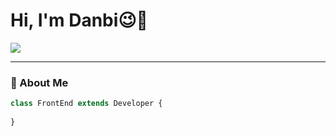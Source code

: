 
# Hi, I'm Danbi😉👋

![](https://github-readme-stats.vercel.app/api?username=danbiilee&show_icons=true&locale=en)

---
### 👀 About Me
```js
class FrontEnd extends Developer {
  
}
```


<!--
### Hi there 👋
**danbiilee/danbiilee** is a ✨ _special_ ✨ repository because its `README.md` (this file) appears on your GitHub profile.

Here are some ideas to get you started:

- 🔭 I’m currently working on ...
- 🌱 I’m currently learning ...
- 👯 I’m looking to collaborate on ...
- 🤔 I’m looking for help with ...
- 💬 Ask me about ...
- 📫 How to reach me: ...
- 😄 Pronouns: ...
- ⚡ Fun fact: ...
-->
